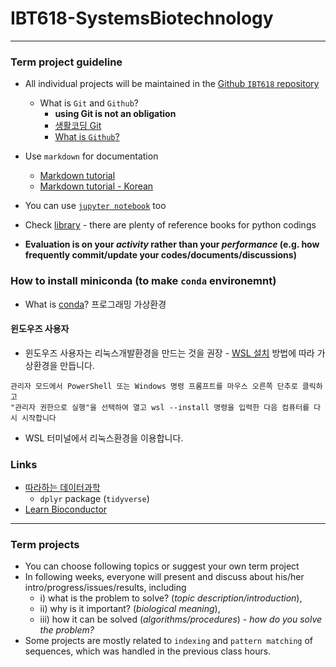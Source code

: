 # IBT618-SystemsBiotechnology
-----
### Term project guideline
* All individual projects will be maintained in the [Github `IBT618` repository](https://github.com/igchoi/IBT618-SystemsBiotechnology/2024-spring/)
  * What is `Git` and `Github`?
    * __using Git is not an obligation__
    * [생활코딩 Git](https://opentutorials.org/module/3733/22434)
    * [What is `Github`?](https://www.youtube.com/watch?v=w3jLJU7DT5E)

* Use `markdown` for documentation
  * [Markdown tutorial](https://guides.github.com/features/mastering-markdown/)
  * [Markdown tutorial - Korean](https://github.com/biospin/BigBio/blob/master/reference/%EB%A7%88%ED%81%AC%EB%8B%A4%EC%9A%B4.md)
* You can use [`jupyter notebook`](https://jupyter.org/) too
* Check [library](https://library.korea.ac.kr/) - there are plenty of reference books for python codings
* __Evaluation is on your *activity* rather than your *performance* (e.g. how frequently commit/update your codes/documents/discussions)__ 

### How to install miniconda (to make `conda` environemnt)
* What is [conda]()? 프로그래밍 가상환경
#### 윈도우즈 사용자
* 윈도우즈 사용자는 리눅스개발환경을 만드는 것을 권장 - [WSL 설치](https://learn.microsoft.com/ko-kr/windows/wsl/install) 방법에 따라 가상환경을 만듭니다.
```
관리자 모드에서 PowerShell 또는 Windows 명령 프롬프트를 마우스 오른쪽 단추로 클릭하고
"관리자 권한으로 실행"을 선택하여 열고 wsl --install 명령을 입력한 다음 컴퓨터를 다시 시작합니다
```
* WSL 터미널에서 리눅스환경을 이용합니다.

### Links
* [따라하는 데이터과학](https://dataninja.me/ipds-kr/slides-ppt/)
  - `dplyr` package (`tidyverse`)
* [Learn Bioconductor](https://github.com/Bioconductor/LearnBioconductor)

---
### Term projects 
- You can choose following topics or suggest your own term project
- In following weeks, everyone will present and discuss about his/her intro/progress/issues/results, including 
  - i) what is the problem to solve? (_topic description/introduction_), 
  - ii) why is it important? (_biological meaning_), 
  - iii) how it can be solved (_algorithms/procedures_) - _how do you solve the problem?_ 
- Some projects are mostly related to `indexing` and `pattern matching` of sequences, which was handled in the previous class hours.
